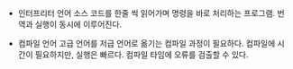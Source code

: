 - 인터프리터 언어
소스 코드를 한줄 씩 읽어가며 명령을 바로 처리하는 프로그램.
번역과 실행이 동시에 이루어진다.

- 컴파일 언어
고급 언어를 저급 언어로 옮기는 컴파일 과정이 필요하다.
컴파일에 시간이 필요하지만, 실행은 빠르다.
컴파일 타임에 오류를 검출할 수 있다.